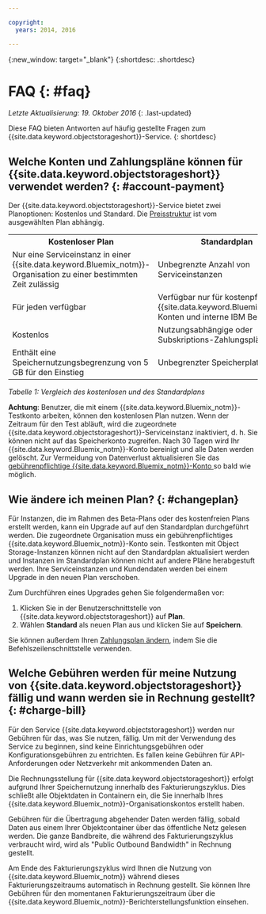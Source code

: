 ```yaml
---

copyright:
  years: 2014, 2016

---
```

{:new_window: target="_blank"}
{:shortdesc: .shortdesc}

# FAQ {: #faq}

*Letzte Aktualisierung: 19. Oktober 2016*
{: .last-updated}

Diese FAQ bieten Antworten auf häufig gestellte Fragen zum {{site.data.keyword.objectstorageshort}}-Service.
{: shortdesc}


## Welche Konten und Zahlungspläne können für {{site.data.keyword.objectstorageshort}} verwendet werden? {: #account-payment}

Der {{site.data.keyword.objectstorageshort}}-Service bietet zwei Planoptionen: Kostenlos und Standard. Die [Preisstruktur](https://console.ng.bluemix.net/pricing/) ist vom ausgewählten Plan abhängig.

<table>
  <tr>
    <th> Kostenloser Plan</th>
    <th> Standardplan</th>
  </tr>
  <tr>
    <td> Nur eine Serviceinstanz in einer {{site.data.keyword.Bluemix_notm}}-Organisation zu einer bestimmten Zeit zulässig</td>
    <td> Unbegrenzte Anzahl von Serviceinstanzen</td>
  </tr>
  <tr>
    <td> Für jeden verfügbar</td>
    <td> Verfügbar nur für kostenpflichtige {{site.data.keyword.Bluemix_notm}}-Konten und interne IBM Benutzer</td>
  </tr>
  <tr>
    <td> Kostenlos</td>
    <td> Nutzungsabhängige oder Subskriptions-Zahlungspläne</td>
  </tr>
  <tr>
    <td> Enthält eine Speichernutzungsbegrenzung von 5 GB für den Einstieg</td>
    <td> Unbegrenzter Speicherplatz</td>
  </tr>
</table>

*Tabelle 1: Vergleich des kostenlosen und des Standardplans*

**Achtung**: Benutzer, die mit einem {{site.data.keyword.Bluemix_notm}}-Testkonto arbeiten, können den kostenlosen Plan nutzen. Wenn der Zeitraum für den Test abläuft, wird die zugeordnete {{site.data.keyword.objectstorageshort}}-Serviceinstanz inaktiviert, d. h. Sie können nicht auf das Speicherkonto zugreifen. Nach 30 Tagen wird Ihr {{site.data.keyword.Bluemix_notm}}-Konto bereinigt und alle Daten werden gelöscht. Zur Vermeidung von Datenverlust aktualisieren Sie das [gebührenpflichtige {{site.data.keyword.Bluemix_notm}}-Konto ](https://new-console.ng.bluemix.net/docs/admin/account.html) so bald wie möglich.

## Wie ändere ich meinen Plan? {: #changeplan}  
Für Instanzen, die im Rahmen des Beta-Plans oder des kostenfreien Plans erstellt werden, kann ein Upgrade auf auf den Standardplan durchgeführt werden. Die zugeordnete Organisation muss ein gebührenpflichtiges {{site.data.keyword.Bluemix_notm}}-Konto sein. Testkonten mit Object Storage-Instanzen können nicht auf den Standardplan aktualisiert werden und Instanzen im Standardplan können nicht auf andere Pläne herabgestuft werden. Ihre Serviceinstanzen und Kundendaten werden bei einem Upgrade in den neuen Plan verschoben.

Zum Durchführen eines Upgrades gehen Sie folgendermaßen vor:
1.	Klicken Sie in der Benutzerschnittstelle von {{site.data.keyword.objectstorageshort}} auf **Plan**.
2.	Wählen **Standard** als neuen Plan aus und klicken Sie auf **Speichern**.

Sie können außerdem Ihren [Zahlungsplan ändern](../../pricing/index.html#changing), indem Sie die Befehlszeilenschnittstelle verwenden.

## Welche Gebühren werden für meine Nutzung von {{site.data.keyword.objectstorageshort}} fällig und wann werden sie in Rechnung gestellt? {: #charge-bill}

Für den Service {{site.data.keyword.objectstorageshort}} werden nur Gebühren für das, was Sie nutzen, fällig.  Um mit der Verwendung des Service zu beginnen, sind keine Einrichtungsgebühren oder Konfigurationsgebühren zu entrichten. Es fallen keine Gebühren für API-Anforderungen oder Netzverkehr mit ankommenden Daten an.

Die Rechnungsstellung für {{site.data.keyword.objectstorageshort}} erfolgt aufgrund Ihrer Speichernutzung innerhalb des Fakturierungszyklus. Dies schließt alle Objektdaten in Containern ein, die Sie innerhalb Ihres {{site.data.keyword.Bluemix_notm}}-Organisationskontos erstellt haben.

Gebühren für die Übertragung abgehender Daten werden fällig, sobald Daten aus einem Ihrer Objektcontainer über das öffentliche Netz gelesen werden. Die ganze Bandbreite, die während des Fakturierungszyklus verbraucht wird, wird als "Public Outbound Bandwidth" in Rechnung gestellt.

Am Ende des Fakturierungszyklus wird Ihnen die Nutzung von {{site.data.keyword.Bluemix_notm}} während dieses Fakturierungszeitraums automatisch in Rechnung gestellt. Sie können Ihre Gebühren für den momentanen Fakturierungszeitraum über die {{site.data.keyword.Bluemix_notm}}-Berichterstellungsfunktion einsehen.
